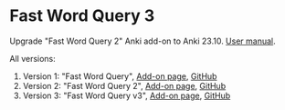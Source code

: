 # Fast Word Query 3

Upgrade "Fast Word Query 2"  Anki add-on to Anki 23.10. [User manual](https://ankiweb.net/shared/info/1807206748).

All versions:

1. Version 1: "Fast Word
   Query", [Add-on page](https://ankiweb.net/shared/info/1807206748), [GitHub](https://github.com/sth2018/FastWordQuery)
2. Version 2: "Fast Word Query
   2", [Add-on page](https://ankiweb.net/shared/info/1501719123), [GitHub](https://github.com/aliahari/fastwordquery-2)
3. Version 3: "Fast Word Query v3", [Add-on page](https://ankiweb.net/shared/info/1956435337), [GitHub](https://github.com/Aleks-Ya/fastwordquery-3)
